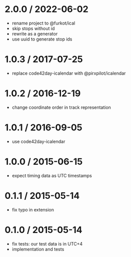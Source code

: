 
2.0.0 / 2022-06-02
==================

 * rename project to @furkot/ical
 * skip stops without id
 * rewrite as a generator
 * use uuid to generate stop ids

1.0.3 / 2017-07-25
==================

 * replace code42day-icalendar with @pirxpilot/icalendar

1.0.2 / 2016-12-19
==================

 * change coordinate order in track representation

1.0.1 / 2016-09-05
==================

 * use code42day-icalendar

1.0.0 / 2015-06-15
==================

 * expect timing data as UTC timestamps

0.1.1 / 2015-05-14
==================

 * fix typo in extension

0.1.0 / 2015-05-14
==================

 * fix tests: our test data is in UTC+4
 * implementation and tests
